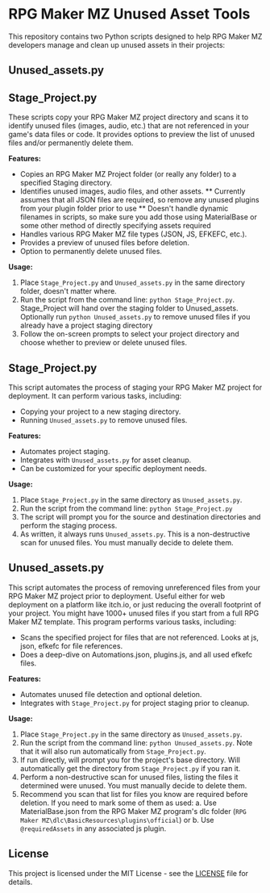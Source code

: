 # RPG Maker MZ Unused Asset Tools

This repository contains two Python scripts designed to help RPG Maker MZ developers manage and clean up unused assets in their projects:

## Unused_assets.py
## Stage_Project.py

These scripts copy your RPG Maker MZ project directory and scans it to identify unused files (images, audio, etc.) that are not referenced in your game's data files or code. 
It provides options to preview the list of unused files and/or permanently delete them.

**Features:**

*   Copies an RPG Maker MZ Project folder (or really any folder) to a specified Staging directory.
*   Identifies unused images, audio files, and other assets.
**  Currently assumes that all JSON files are required, so remove any unused plugins from your plugin folder prior to use
**  Doesn't handle dynamic filenames in scripts, so make sure you add those using MaterialBase or some other method of directly specifying assets required
*   Handles various RPG Maker MZ file types (JSON, JS, EFKEFC, etc.).
*   Provides a preview of unused files before deletion.
*   Option to permanently delete unused files.

**Usage:**

1.  Place `Stage_Project.py` and `Unused_assets.py` in the same directory folder, doesn't matter where.
2.  Run the script from the command line: `python Stage_Project.py`. Stage_Project will hand over the staging folder to Unused_assets.
    Optionally run `python Unused_assets.py` to remove unused files if you already have a project staging directory
3.  Follow the on-screen prompts to select your project directory and choose whether to preview or delete unused files.

## Stage_Project.py
This script automates the process of staging your RPG Maker MZ project for deployment. It can perform various tasks, including:

*   Copying your project to a new staging directory.
*   Running `Unused_assets.py` to remove unused files.

**Features:**

*   Automates project staging.
*   Integrates with `Unused_assets.py` for asset cleanup.
*   Can be customized for your specific deployment needs.

**Usage:**

1.  Place `Stage_Project.py` in the same directory as `Unused_assets.py`.
2.  Run the script from the command line: `python Stage_Project.py`
3.  The script will prompt you for the source and destination directories and perform the staging process.
4.  As written, it always runs `Unused_assets.py`. This is a non-destructive scan for unused files. You must manually decide to delete them. 

## Unused_assets.py
This script automates the process of removing unreferenced files from your RPG Maker MZ project prior to deployment. Useful either for web deployment on
a platform like itch.io, or just reducing the overall footprint of your project. You might have 1000+ unused files if you start from a full RPG Maker MZ template.
This program performs various tasks, including:

*   Scans the specified project for files that are not referenced. Looks at js, json, efkefc for file references. 
*   Does a deep-dive on Automations.json, plugins.js, and all used efkefc files.

**Features:**

*   Automates unused file detection and optional deletion.
*   Integrates with `Stage_Project.py` for project staging prior to cleanup.

**Usage:**

1.  Place `Stage_Project.py` in the same directory as `Unused_assets.py`.
2.  Run the script from the command line: `python Unused_assets.py`. Note that it will also run automatically from `Stage_Project.py`.
3.  If run directly, will prompt you for the project's base directory. Will automatically get the directory from `Stage_Project.py` if you ran it.
4.  Perform a non-destructive scan for unused files, listing the files it determined were unused. You must manually decide to delete them.
5.  Recommend you scan that list for files you know are required before deletion. If you need to mark some of them as used:
	a. Use MaterialBase.json from the RPG Maker MZ program's dlc folder (`RPG Maker MZ\dlc\BasicResources\plugins\official`) or
	b. Use `@requiredAssets` in any associated js plugin.

## License
This project is licensed under the MIT License - see the [LICENSE](LICENSE) file for details.
